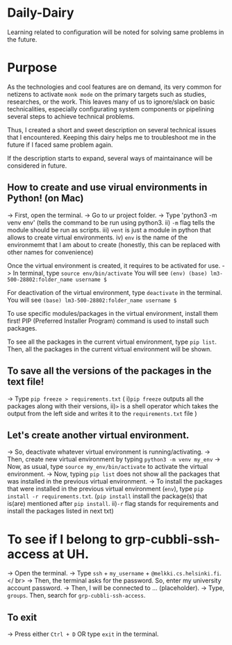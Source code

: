 # Daily-Dairy
Learning related to configuration will be noted for solving same problems in the future.

# Purpose
As the technologies and cool features are on demand, its very common for netizens to activate `monk mode` on the primary targets such as studies, researches, or the work. This leaves many of us to ignore/slack on basic technicalities, especially configurating system components or pipelining several steps to achieve technical problems. 

Thus, I created a short and sweet description on several technical issues that I encountered. Keeping this dairy helps me to troubleshoot me in the future if I faced same problem again. 

If the description starts to expand, several ways of maintainance will be considered in future. 

## How to create and use virual environments in Python! (on Mac)
-> First, open the terminal.
-> Go to ur project folder.
-> Type 'python3 -m venv env' (tells the command to be run using python3. ii) `-m` flag tells the module should be run as scripts. iii) `vent` is just a module in python that allows to create virtual environments. iv) `env` is the name of the environmemt that I am about to create (honestly, this can be replaced with other names for convenience)

Once the virtual environment is created, it requires to be activated for use.
-> In terminal, type `source env/bin/activate`
You will see `(env) (base) lm3-500-28802:folder_name username $`

For deactivation of the virtual environment, type `deactivate` in the terminal. 
You will see `(base) lm3-500-28802:folder_name username $`

To use specific modules/packages in the virtual environment, install them first!
PIP (Preferred Installer Program) command is used to install such packages.

To see all the packages in the current virtual environment, type `pip list`. Then, all the packages in the current virtual environment will be shown.

## To save all the versions of the packages in the text file!
-> Type `pip freeze > requirements.txt` ( i)`pip freeze` outputs all the packages along with their versions, ii)`>` is a shell operator which takes the output from the left side and writes it to the `requirements.txt` file )

## Let's create another virtual environment.
-> So, deactivate whatever virtual environment is running/activating. 
-> Then, create new virtual environment by typing `python3 -m venv my_env`
-> Now, as usual, type `source my_env/bin/activate` to activate the virtual environment.
-> Now, typing `pip list` does not show all the packages that was installed in the previous virtual environment. 
-> To install the packages that were installed in the previous virtual environment (`env`), type `pip install -r requirements.txt`. (`pip install` install the package(s) that is(are) mentioned after `pip install`. ii)`-r` flag stands for requirements and install the packages listed in next txt)


# To see if I belong to grp-cubbli-ssh-access at UH.
-> Open the terminal.
-> Type `ssh` + `my_username` + `@melkki.cs.helsinki.fi`. </ br>
-> Then, the terminal asks for the password. So, enter my university account password.
-> Then, I will be connected to ... (placeholder). 
-> Type, `groups`. Then, search for `grp-cubbli-ssh-access`.

## To exit
-> Press either `Ctrl + D` OR type `exit` in the terminal.


